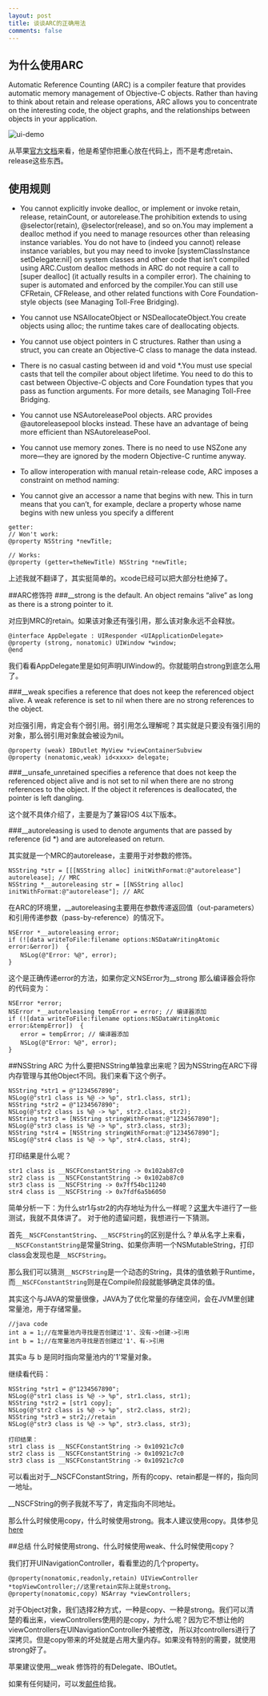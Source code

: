 ```yaml
---
layout: post
title: 谈谈ARC的正确用法
comments: false
---
```


## 为什么使用ARC

Automatic Reference Counting (ARC) is a compiler feature that provides automatic memory management of Objective-C objects. Rather than having to think about retain and release operations, ARC allows you to concentrate on the interesting code, the object graphs, and the relationships between objects in your application.

![ui-demo](https://developer.apple.com/library/ios/releasenotes/ObjectiveC/RN-TransitioningToARC/Art/ARC_Illustration.jpg)

从苹果[官方文档](https://developer.apple.com/library/ios/releasenotes/ObjectiveC/RN-TransitioningToARC/Introduction/Introduction.html#//apple_ref/doc/uid/TP40011226)来看，他是希望你把重心放在代码上，而不是考虑retain、release这些东西。

## 使用规则

* You cannot explicitly invoke dealloc, or implement or invoke retain, release, retainCount, or autorelease.The prohibition extends to using @selector(retain), @selector(release), and so on.You may implement a dealloc method if you need to manage resources other than releasing instance variables. You do not have to (indeed you cannot) release instance variables, but you may need to invoke [systemClassInstance setDelegate:nil] on system classes and other code that isn’t compiled using ARC.Custom dealloc methods in ARC do not require a call to [super dealloc] (it actually results in a compiler error). The chaining to super is automated and enforced by the compiler.You can still use CFRetain, CFRelease, and other related functions with Core Foundation-style objects (see Managing Toll-Free Bridging).

* You cannot use NSAllocateObject or NSDeallocateObject.You create objects using alloc; the runtime takes care of deallocating objects.

* You cannot use object pointers in C structures.
Rather than using a struct, you can create an Objective-C class to manage the data instead.

* There is no casual casting between id and void *.You must use special casts that tell the compiler about object lifetime. You need to do this to cast between Objective-C objects and Core Foundation types that you pass as function arguments. For more details, see Managing Toll-Free Bridging.

* You cannot use NSAutoreleasePool objects. ARC provides @autoreleasepool blocks instead. These have an advantage of being more efficient than NSAutoreleasePool.

* You cannot use memory zones. There is no need to use NSZone any more—they are ignored by the modern Objective-C runtime anyway.

* To allow interoperation with manual retain-release code, ARC imposes a constraint on method naming:

* You cannot give an accessor a name that begins with new. This in turn means that you can’t, for example, declare a property whose name begins with new unless you specify a different 

```
getter:
// Won't work:
@property NSString *newTitle;
 
// Works:
@property (getter=theNewTitle) NSString *newTitle;
```

上述我就不翻译了，其实挺简单的。xcode已经可以把大部分杜绝掉了。

##ARC修饰符
###__strong 
is the default. An object remains “alive” as long as there is a strong pointer to it.

对应到MRC的retain。如果该对象还有强引用，那么该对象永远不会释放。

```
@interface AppDelegate : UIResponder <UIApplicationDelegate>
@property (strong, nonatomic) UIWindow *window;
@end
```

我们看看AppDelegate里是如何声明UIWindow的。你就能明白strong到底怎么用了。

###__weak
specifies a reference that does not keep the referenced object alive. A weak reference is set to nil when there are no strong references to the object.

对应强引用，肯定会有个弱引用。弱引用怎么理解呢？其实就是只要没有强引用的对象，那么弱引用对象就会被设为nil。

```
@property (weak) IBOutlet MyView *viewContainerSubview
@property (nonatomic,weak) id<xxxx> delegate;
```

###__unsafe_unretained
specifies a reference that does not keep the referenced object alive and is not set to nil when there are no strong references to the object. If the object it references is deallocated, the pointer is left dangling.

这个就不具体介绍了，主要是为了兼容IOS 4以下版本。

###__autoreleasing
is used to denote arguments that are passed by reference (id *) and are autoreleased on return.

其实就是一个MRC的autorelease，主要用于对参数的修饰。

```
NSString *str = [[[NSString alloc] initWithFormat:@"autorelease"] autorelease]; // MRC
NSString *__autoreleasing str = [[NSString alloc] initWithFormat:@"autorelease"]; // ARC
```

在ARC的环境里，__autoreleasing主要用在参数传递返回值（out-parameters）和引用传递参数（pass-by-reference）的情况下。

```
NSError *__autoreleasing error; 
if (![data writeToFile:filename options:NSDataWritingAtomic error:&error])  { 
　　NSLog(@"Error: %@", error); 
}
```

这个是正确传递error的方法，如果你定义NSError为__strong 那么编译器会将你的代码变为：

```
NSError *error; 
NSError *__autoreleasing tempError = error; // 编译器添加 
if (![data writeToFile:filename options:NSDataWritingAtomic error:&tempError])  { 
　　error = tempError; // 编译器添加 
　　NSLog(@"Error: %@", error); 
}
```

##NSString ARC
为什么要把NSString单独拿出来呢？因为NSString在ARC下得内存管理与其他Object不同。我们来看下这个例子。

```
NSString *str1 = @"1234567890";
NSLog(@"str1 class is %@ -> %p", str1.class, str1);
NSString *str2 = @"1234567890";
NSLog(@"str2 class is %@ -> %p", str2.class, str2);
NSString *str3 = [NSString stringWithFormat:@"1234567890"];
NSLog(@"str3 class is %@ -> %p", str3.class, str3);
NSString *str4 = [NSString stringWithFormat:@"1234567890"];
NSLog(@"str4 class is %@ -> %p", str4.class, str4);

```

打印结果是什么呢？

```
str1 class is __NSCFConstantString -> 0x102ab87c0
str2 class is __NSCFConstantString -> 0x102ab87c0
str3 class is __NSCFString -> 0x7ff54bc11240
str4 class is __NSCFString -> 0x7fdf6a5b6050
```

简单分析一下：为什么str1与str2的内存地址为什么一样呢？[这里](http://blog.cnbluebox.com/blog/2014/04/16/nsstringte-xing-fen-xi-xue-xi/)大牛进行了一些测试，我就不具体讲了。
对于他的遗留问题，我想进行一下猜测。

首先`__NSCFConstantString`、`__NSCFString`的区别是什么？单从名字上来看，`__NSCFConstantString`是常量String、如果你声明一个NSMutableString，打印class会发现也是`__NSCFString`。

那么我们可以猜测`__NSCFString`是一个动态的String，具体的值依赖于Runtime，而`__NSCFConstantString`则是在Compile阶段就能够确定具体的值。

其实这个与JAVA的常量很像，JAVA为了优化常量的存储空间，会在JVM里创建常量池，用于存储常量。

```
//java code
int a = 1;//在常量池内寻找是否创建过'1'、没有->创建->引用
int b = 1;//在常量池内寻找是否创建过'1'、有->引用
```

其实a 与 b 是同时指向常量池内的'1'常量对象。

继续看代码：

```
NSString *str1 = @"1234567890";
NSLog(@"str1 class is %@ -> %p", str1.class, str1);
NSString *str2 = [str1 copy];
NSLog(@"str2 class is %@ -> %p", str2.class, str2);
NSString *str3 = str2;//retain
NSLog(@"str3 class is %@ -> %p", str3.class, str3);
```

```
打印结果：
str1 class is __NSCFConstantString -> 0x10921c7c0
str2 class is __NSCFConstantString -> 0x10921c7c0
str3 class is __NSCFConstantString -> 0x10921c7c0
```

可以看出对于__NSCFConstantString，所有的copy、retain都是一样的，指向同一地址。

__NSCFString的例子我就不写了，肯定指向不同地址。

那么什么时候使用copy，什么时候使用strong。我本人建议使用copy。具体参见[here](http://southpeak.github.io/blog/2015/05/10/ioszhi-shi-xiao-ji-di-%5B%3F%5D-qi-2015-dot-05-dot-10/)

##总结
什么时候使用strong、什么时候使用weak、什么时候使用copy？

我们打开UINavigationController，看看里边的几个property。

```
@property(nonatomic,readonly,retain) UIViewController *topViewController;//这里retain实际上就是strong。
@property(nonatomic,copy) NSArray *viewControllers;
```

对于Object对象，我们选择2种方式，一种是copy、一种是strong。我们可以清楚的看出来，viewControllers使用的是copy，为什么呢？因为它不想让他的viewControllers在UINavigationController外被修改，
所以对controllers进行了深拷贝。但是copy带来的坏处就是占用大量内存。如果没有特别的需要，就使用strong好了。

苹果建议使用__weak 修饰符的有Delegate、IBOutlet。


如果有任何疑问，可以发[邮件](mailto:shuvigoss@gmail.com)给我。
